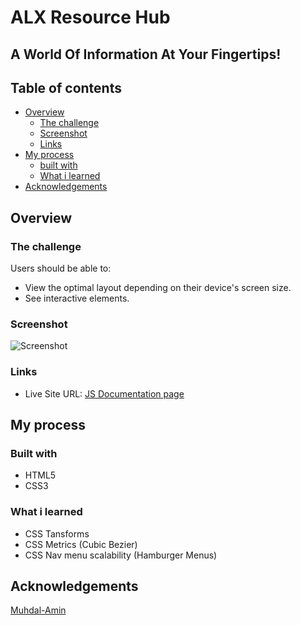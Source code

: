 # ALX Resource Hub

## A World Of Information At Your Fingertips!

## Table of contents

- [Overview](#overview)
  - [The challenge](#the-challenge)
  - [Screenshot](#screenshot)
  - [Links](#links)
- [My process](#my-process)
  - [built with](#built-with)
  - [What i learned](#what-i-learned)
- [Acknowledgements](#acknowledgements)


## Overview

### The challenge

Users should be able to:

- View the optimal layout depending on their device's screen size.
- See interactive elements.

### Screenshot

![Screenshot](./Js%20site.png)

### Links

- Live Site URL: [JS Documentation page](https://muhdal-amin.github.io/JS-documentation_page/)

## My process

### Built with

- HTML5
- CSS3

### What i learned

- CSS Tansforms
- CSS Metrics (Cubic Bezier)
- CSS Nav menu scalability (Hamburger Menus)

## Acknowledgements

[Muhdal-Amin](https://github.com/Muhdal-Amin)
